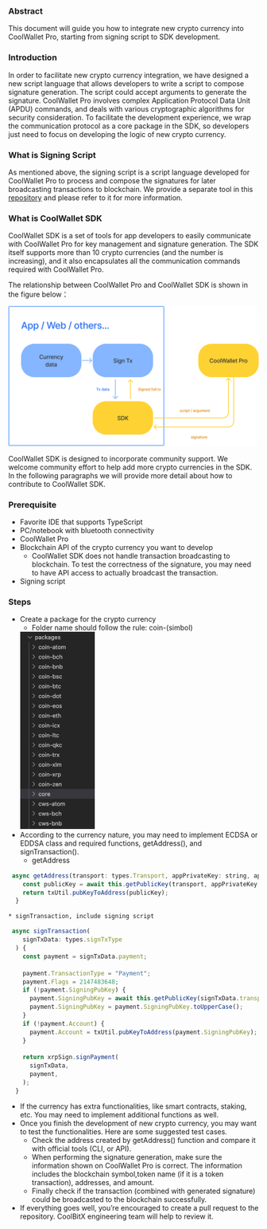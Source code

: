 ### Abstract

This document will guide you how to integrate new crypto currency into CoolWallet Pro, starting from signing script to SDK development.

### Introduction

In order to facilitate new crypto currency integration, we have designed a new script language that allows developers to write a script to compose signature generation. The script could accept arguments to generate the signature.
CoolWallet Pro involves complex Application Protocol Data Unit (APDU) commands, and deals with various cryptographic algorithms for security consideration. To facilitate the development experience, we wrap the communication protocol as a core package in the SDK, so developers just need to focus on developing the logic of new crypto currency.

### What is Signing Script 

As mentioned above, the signing script is a script language developed for CoolWallet Pro to process and compose the signatures for later broadcasting transactions to blockchain. We provide a separate tool in this [repository](https://github.com/CoolBitX-Technology/coolwallet-signing-tools/tree/dev) and please refer to it for more information.
### What is CoolWallet SDK

CoolWallet SDK is a set of tools for app developers to easily communicate with CoolWallet Pro for key management and signature generation. The SDK itself supports more than 10 crypto currencies (and the number is increasing), and it also encapsulates all the communication commands required with CoolWallet Pro.

The relationship between CoolWallet Pro and CoolWallet SDK is shown in the figure below：

![](./pics/architecture.png)

CoolWallet SDK is designed to incorporate community support. We welcome community effort to help add more crypto currencies in the SDK. In the following paragraphs we will provide more detail about how to contribute to CoolWallet SDK.

### Prerequisite

* Favorite IDE that supports TypeScript
* PC/notebook with bluetooth connectivity
* CoolWallet Pro
* Blockchain API of the crypto currency you want to develop
	* CoolWallet SDK does not handle transaction broadcasting to blockchain. To test the correctness of the signature, you may need to have API access to actually broadcast the transaction.
* Signing script

### Steps

* Create a package for the crypto currency
	* Folder name should follow the rule: coin-(simbol)
	<img src="./pics/folder.png" alt="drawing" width="150"/>
* According to the currency nature, you may need to implement ECDSA or EDDSA class and required functions, getAddress(), and signTransaction().
	* getAddress
```javascript
 async getAddress(transport: types.Transport, appPrivateKey: string, appId: string, addressIndex: number): Promise<string> {
    const publicKey = await this.getPublicKey(transport, appPrivateKey, appId, addressIndex);
    return txUtil.pubKeyToAddress(publicKey);
  }
```
	* signTransaction, include signing script
```javascript
 async signTransaction(
    signTxData: types.signTxType
  ) {
    const payment = signTxData.payment;

    payment.TransactionType = "Payment";
    payment.Flags = 2147483648;
    if (!payment.SigningPubKey) {
      payment.SigningPubKey = await this.getPublicKey(signTxData.transport, signTxData.appPrivateKey, signTxData.appId, signTxData.addressIndex);
      payment.SigningPubKey = payment.SigningPubKey.toUpperCase();
    }
    if (!payment.Account) {
      payment.Account = txUtil.pubKeyToAddress(payment.SigningPubKey);
    }

    return xrpSign.signPayment(
      signTxData,
      payment,
    );
  }
```
* If the currency has extra functionalities, like smart contracts, staking, etc. You may need to implement additional functions as well.
* Once you finish the development of new crypto currency, you may want to test the functionalities. Here are some suggested test cases.
	* Check the address created by getAddress() function and compare it with official tools (CLI, or API).
	* When performing the signature generation, make sure the information shown on CoolWallet Pro is correct. The information includes the blockchain symbol,token name (if it is a token transaction), addresses, and amount.
	* Finally check if the transaction (combined with generated signature) could be broadcasted to the blockchain successfully.
* If everything goes well, you’re encouraged to create a pull request to the repository. CoolBitX engineering team will help to review it.